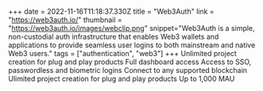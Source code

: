 +++
date = 2022-11-16T11:18:37.330Z
title = "Web3Auth"
link = "https://web3auth.io/"
thumbnail = "https://web3auth.io/images/webclip.png"
snippet="Web3Auth is a simple, non-custodial auth infrastructure that enables Web3 wallets and applications to provide seamless user logins to both mainstream and native Web3 users."
tags = ["authentication", "web3"]
+++
Unlimited project creation for plug and play products
Full dashboard access
Access to SSO, passwordless and biometric logins
Connect to any supported blockchain
Ulimited project creation for plug and play products
Up to 1,000 MAU
